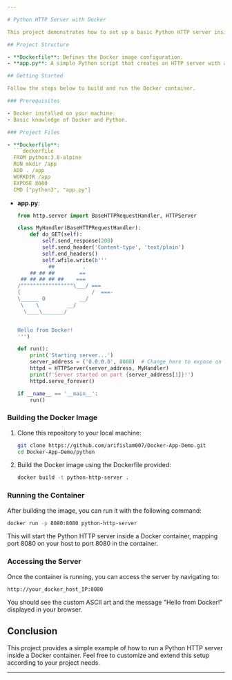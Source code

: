 ```yaml
---

# Python HTTP Server with Docker

This project demonstrates how to set up a basic Python HTTP server inside a Docker container. The server listens on port 8080 and responds with a custom ASCII art message.

## Project Structure

- **Dockerfile**: Defines the Docker image configuration.
- **app.py**: A simple Python script that creates an HTTP server with a custom response.

## Getting Started

Follow the steps below to build and run the Docker container.

### Prerequisites

- Docker installed on your machine.
- Basic knowledge of Docker and Python.

### Project Files

- **Dockerfile**:
  ```dockerfile
  FROM python:3.8-alpine
  RUN mkdir /app
  ADD . /app
  WORKDIR /app
  EXPOSE 8080
  CMD ["python3", "app.py"]
  ```

- **app.py**:
  ```python
  from http.server import BaseHTTPRequestHandler, HTTPServer

  class MyHandler(BaseHTTPRequestHandler):
      def do_GET(self):
          self.send_response(200)
          self.send_header('Content-type', 'text/plain')
          self.end_headers()
          self.wfile.write(b'''
            ##         .
      ## ## ##        ==
   ## ## ## ## ##    ===
  /"""""""""""""""""\___/ ===
  {                       /  ===-
  \______ O           __/
   \    \         __/
    \____\_______/


  Hello from Docker!
  ''')

  def run():
      print('Starting server...')
      server_address = ('0.0.0.0', 8080)  # Change here to expose on all available network interfaces
      httpd = HTTPServer(server_address, MyHandler)
      print(f'Server started on port {server_address[1]}!')
      httpd.serve_forever()

  if __name__ == '__main__':
      run()
  ```

### Building the Docker Image

1. Clone this repository to your local machine:

   ```sh
   git clone https://github.com/arifislam007/Docker-App-Demo.git
   cd Docker-App-Demo/python
   ```

2. Build the Docker image using the Dockerfile provided:

   ```sh
   docker build -t python-http-server .
   ```

### Running the Container

After building the image, you can run it with the following command:

```sh
docker run -p 8080:8080 python-http-server
```

This will start the Python HTTP server inside a Docker container, mapping port 8080 on your host to port 8080 in the container.

### Accessing the Server

Once the container is running, you can access the server by navigating to:

```
http://your_docker_host_IP:8080
```

You should see the custom ASCII art and the message "Hello from Docker!" displayed in your browser.

## Conclusion

This project provides a simple example of how to run a Python HTTP server inside a Docker container. Feel free to customize and extend this setup according to your project needs.

---
```

